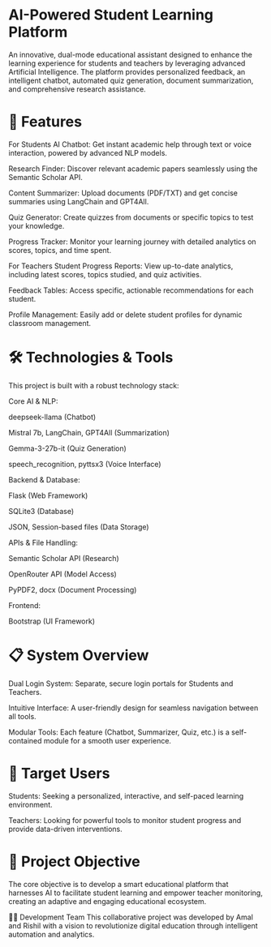 # AI-Powered Student Learning Platform
An innovative, dual-mode educational assistant designed to enhance the learning experience for students and teachers by leveraging advanced Artificial Intelligence. The platform provides personalized feedback, an intelligent chatbot, automated quiz generation, document summarization, and comprehensive research assistance.

# 🚀 Features
For Students
AI Chatbot: Get instant academic help through text or voice interaction, powered by advanced NLP models.

Research Finder: Discover relevant academic papers seamlessly using the Semantic Scholar API.

Content Summarizer: Upload documents (PDF/TXT) and get concise summaries using LangChain and GPT4All.

Quiz Generator: Create quizzes from documents or specific topics to test your knowledge.

Progress Tracker: Monitor your learning journey with detailed analytics on scores, topics, and time spent.

For Teachers
Student Progress Reports: View up-to-date analytics, including latest scores, topics studied, and quiz activities.

Feedback Tables: Access specific, actionable recommendations for each student.

Profile Management: Easily add or delete student profiles for dynamic classroom management.

# 🛠️ Technologies & Tools
This project is built with a robust technology stack:

Core AI & NLP:

deepseek-llama (Chatbot)

Mistral 7b, LangChain, GPT4All (Summarization)

Gemma-3-27b-it (Quiz Generation)

speech_recognition, pyttsx3 (Voice Interface)

Backend & Database:

Flask (Web Framework)

SQLite3 (Database)

JSON, Session-based files (Data Storage)

APIs & File Handling:

Semantic Scholar API (Research)

OpenRouter API (Model Access)

PyPDF2, docx (Document Processing)

Frontend:

Bootstrap (UI Framework)

# 📋 System Overview
Dual Login System: Separate, secure login portals for Students and Teachers.

Intuitive Interface: A user-friendly design for seamless navigation between all tools.

Modular Tools: Each feature (Chatbot, Summarizer, Quiz, etc.) is a self-contained module for a smooth user experience.

# 👥 Target Users
Students: Seeking a personalized, interactive, and self-paced learning environment.

Teachers: Looking for powerful tools to monitor student progress and provide data-driven interventions.

# 🎯 Project Objective
The core objective is to develop a smart educational platform that harnesses AI to facilitate student learning and empower teacher monitoring, creating an adaptive and engaging educational ecosystem.

👨‍💻 Development Team
This collaborative project was developed by Amal and Rishil with a vision to revolutionize digital education through intelligent automation and analytics.
